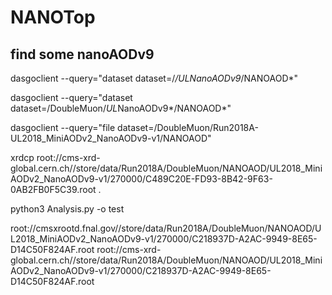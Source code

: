 # NANOTop


## find some nanoAODv9

dasgoclient --query="dataset dataset=/*/*UL*NanoAODv9*/NANOAOD*"

dasgoclient --query="dataset dataset=/DoubleMuon/*UL*NanoAODv9*/NANOAOD*"

 dasgoclient --query="file dataset=/DoubleMuon/Run2018A-UL2018_MiniAODv2_NanoAODv9-v1/NANOAOD"

 xrdcp root://cms-xrd-global.cern.ch//store/data/Run2018A/DoubleMuon/NANOAOD/UL2018_MiniAODv2_NanoAODv9-v1/270000/C489C20E-FD93-8B42-9F63-0AB2FB0F5C39.root .

python3 Analysis.py -o test


root://cmsxrootd.fnal.gov//store/data/Run2018A/DoubleMuon/NANOAOD/UL2018_MiniAODv2_NanoAODv9-v1/270000/C218937D-A2AC-9949-8E65-D14C50F824AF.root
root://cms-xrd-global.cern.ch//store/data/Run2018A/DoubleMuon/NANOAOD/UL2018_MiniAODv2_NanoAODv9-v1/270000/C218937D-A2AC-9949-8E65-D14C50F824AF.root
